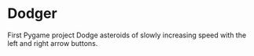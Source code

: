 # Dodger
First Pygame project
Dodge asteroids of slowly increasing speed with the left and right arrow buttons.
